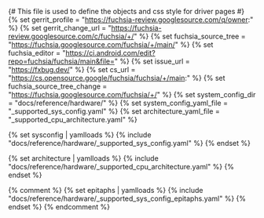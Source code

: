 {# This file is used to define the objects and css style for driver pages #}
{% set gerrit_profile = "https://fuchsia-review.googlesource.com/q/owner:" %}
{% set gerrit_change_url = "https://fuchsia-review.googlesource.com/c/fuchsia/+/" %}
{% set fuchsia_source_tree = "https://fuchsia.googlesource.com/fuchsia/+/main/" %}
{% set fuchsia_editor = "https://ci.android.com/edit?repo=fuchsia/fuchsia/main&file=" %}
{% set issue_url = "https://fxbug.dev/" %}
{% set cs_url = "https://cs.opensource.google/fuchsia/fuchsia/+/main:" %}
{% set fuchsia_source_tree_change = "https://fuchsia.googlesource.com/fuchsia/+/" %}
{% set system_config_dir = "docs/reference/hardware/" %}
{% set system_config_yaml_file = "_supported_sys_config.yaml" %}
{% set architecture_yaml_file = "_supported_cpu_architecture.yaml" %}

{% set sysconfig | yamlloads %}
{% include "docs/reference/hardware/_supported_sys_config.yaml" %}
{% endset %}

{% set architecture | yamlloads %}
{% include "docs/reference/hardware/_supported_cpu_architecture.yaml" %}
{% endset %}

{% comment %}
{% set epitaphs | yamlloads %}
{% include "docs/reference/hardware/_supported_sys_config_epitaphs.yaml" %}
{% endset %}
{% endcomment %}

<style>
.comma-list {
  display: inline;
  list-style: none;
  padding: 0px;
}

.comma-list li {
  display: inline;
}

.comma-list li::after {
  content: ", ";
}

.comma-list li:last-child::after {
    content: "";
}

table {
  text-overflow: ellipsis;
}


.checkbox-div {
  display:inline-block;
  padding-top: 3px;
  padding-right: 2px;
  padding-bottom: 3px;
  padding-left: 2px;
}

.checkbox-div input+label {
  font-size: 80%;
}

.form-checkbox button {
  font-size: 80%;
}

.col-key {
  width:1px;white-space:nowrap;
}

.note {

}
.edit-buttons {
  display:inline-block;
  width:100%;
}

.edit-buttons-left {
  float: left;
  margin-left: 20%;
}

.edit-buttons-right {
  float: right;
  margin-right: 20%;
}

.see-rfcs {
  display:inline-block;
  width:100%;
}

</style>

